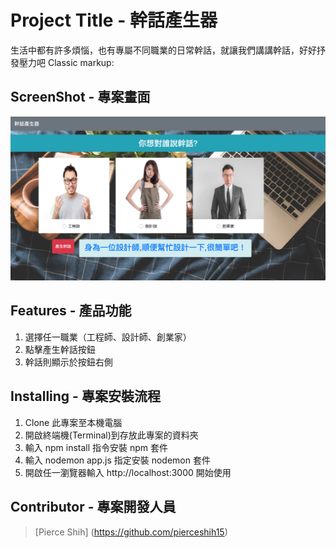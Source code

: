 # Project Title - 幹話產生器

生活中都有許多煩惱，也有專屬不同職業的日常幹話，就讓我們講講幹話，好好抒發壓力吧 Classic markup:

## ScreenShot - 專案畫面
![image](https://github.com/pierceshih15/trashTalk_generator/blob/master/public/img/homePage.jpg)

## Features - 產品功能 

1. 選擇任一職業（工程師、設計師、創業家）
2. 點擊產生幹話按鈕
3. 幹話則顯示於按鈕右側

## Installing - 專案安裝流程 

1. Clone 此專案至本機電腦
2. 開啟終端機(Terminal)到存放此專案的資料夾
3. 輸入 npm install 指令安裝 npm 套件 
4. 輸入 nodemon app.js 指定安裝 nodemon 套件
5. 開啟任一瀏覽器輸入 http://localhost:3000 開始使用

## Contributor - 專案開發人員

> [Pierce Shih] (https://github.com/pierceshih15)


